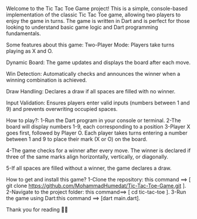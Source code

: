 Welcome to the Tic Tac Toe Game project! This is a simple, console-based implementation of the classic Tic Tac Toe game, allowing two players to enjoy the game in turns. The game is written in Dart and is perfect for those looking to understand basic game logic and Dart programming fundamentals.

Some features about this game: 
Two-Player Mode: Players take turns playing as X and O.

Dynamic Board: The game updates and displays the board after each move.

Win Detection: Automatically checks and announces the winner when a winning combination is achieved.

Draw Handling: Declares a draw if all spaces are filled with no winner.

Input Validation: Ensures players enter valid inputs (numbers between 1 and 9) and prevents overwriting occupied spaces.


How to play?: 
1-Run the Dart program in your console or terminal.
2-The board will display numbers 1-9, each corresponding to a position
3-Player X goes first, followed by Player O. Each player takes turns entering a number between 1 and 9 to place their mark (X or O) on the board.

4-The game checks for a winner after every move. The winner is declared if three of the same marks align horizontally, vertically, or diagonally.

5-If all spaces are filled without a winner, the game declares a draw.


How to get and install this game?
1-Clone the repository: this command ==> [ git clone <https://github.com/MohammadHumedat/Tic-Tac-Toe-Game.git> ].
2-Navigate to the project folder: this command==> [ cd tic-tac-toe ].
3-Run the game using Dart:this command ==> [dart main.dart].

Thank you for reading 👋👋
